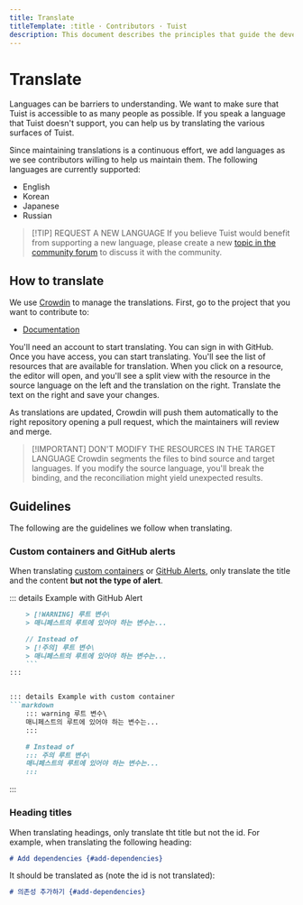 ```yaml
---
title: Translate
titleTemplate: :title · Contributors · Tuist
description: This document describes the principles that guide the development of Tuist.
---
```


# Translate

Languages can be barriers to understanding. We want to make sure that Tuist is accessible to as many people as possible. If you speak a language that Tuist doesn't support, you can help us by translating the various surfaces of Tuist.

Since maintaining translations is a continuous effort, we add languages as we see contributors willing to help us maintain them. The following languages are currently supported:

- English
- Korean
- Japanese
- Russian

> [!TIP] REQUEST A NEW LANGUAGE
> If you believe Tuist would benefit from supporting a new language, please create a new [topic in the community forum](https://community.tuist.io/c/general/4) to discuss it with the community.

## How to translate

We use [Crowdin](https://crowdin.com/) to manage the translations. First, go to the project that you want to contribute to:

- [Documentation](https://crowdin.com/project/tuist-documentation)

You'll need an account to start translating. You can sign in with GitHub. Once you have access, you can start translating. You'll see the list of resources that are available for translation. When you click on a resource, the editor will open, and you'll see a split view with the resource in the source language on the left and the translation on the right. Translate the text on the right and save your changes.

As translations are updated, Crowdin will push them automatically to the right repository opening a pull request, which the maintainers will review and merge.

> [!IMPORTANT] DON'T MODIFY THE RESOURCES IN THE TARGET LANGUAGE
> Crowdin segments the files to bind source and target languages. If you modify the source language, you'll break the binding, and the reconciliation might yield unexpected results.

## Guidelines

The following are the guidelines we follow when translating.

### Custom containers and GitHub alerts

When translating [custom containers](https://vitepress.dev/guide/markdown#custom-containers) or [GitHub Alerts](https://docs.github.com/pt/get-started/writing-on-github/getting-started-with-writing-and-formatting-on-github/basic-writing-and-formatting-syntax#alerts), only translate the title and the content **but not the type of alert**.

::: details Example with GitHub Alert
```markdown
    > [!WARNING] 루트 변수\
    > 매니페스트의 루트에 있어야 하는 변수는...

    // Instead of
    > [!주의] 루트 변수\
    > 매니페스트의 루트에 있어야 하는 변수는...
    ```
:::


::: details Example with custom container
```markdown
    ::: warning 루트 변수\
    매니페스트의 루트에 있어야 하는 변수는...
    :::

    # Instead of
    ::: 주의 루트 변수\
    매니페스트의 루트에 있어야 하는 변수는...
    :::
```
:::

### Heading titles

When translating headings, only translate tht title but not the id. For example, when translating the following heading:

```markdown
# Add dependencies {#add-dependencies}
```

It should be translated as (note the id is not translated):

```markdown
# 의존성 추가하기 {#add-dependencies}
```